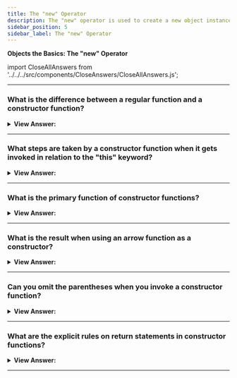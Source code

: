 ```yaml
---
title: The "new" Operator
description: The "new" operator is used to create a new object instance.
sidebar_position: 5
sidebar_label: The "new" Operator
---
```


**Objects the Basics: The "new" Operator**

import CloseAllAnswers from '../../../src/components/CloseAnswers/CloseAllAnswers.js';

<CloseAllAnswers />

---

### What is the difference between a regular function and a constructor function?

<details>
  <summary><strong>View Answer:</strong></summary>
  <div>
  <div><strong>Interview Response:</strong> The conventional difference is that the constructor function name is capitalized and invoked with the "new" operator.
</div><br />
  <div><strong className="codeExample">Code Example:</strong><br /><br />

  <div></div>

```js
function User(name) {
  this.name = name;
  this.isAdmin = false;
}

let user = new User('Jack');

alert(user.name); // Jack
alert(user.isAdmin); // false
```

  </div>
  </div>
</details>

---

### What steps are taken by a constructor function when it gets invoked in relation to the "this" keyword?

<details>
  <summary><strong>View Answer:</strong></summary>
  <div>
  <div><strong>Interview Response:</strong> First, a new object is created and assigned to "this", the function body executes. Usually, it modifies "this", adds new properties, and the value of this gets returned.
</div><br />
  <div><strong className="codeExample">Code Example:</strong><br /><br />

  <div></div>

```js
function User(name) {
  // this = {};  (implicitly)

  // add properties to this
  this.name = name;
  this.isAdmin = false;

  // return this;  (implicitly)
}

// So let user = new User("Jack") gives the same result as:

let user = {
  name: 'Jack',
  isAdmin: false,
};
```

  </div>
  </div>
</details>

---

### What is the primary function of constructor functions?

<details>
  <summary><strong>View Answer:</strong></summary>
  <div>
  <div><strong>Interview Response:</strong> The primary purpose of constructors is to act as the framework of object creation. It quickly allows the code to create new objects in its image. All functions that accept the arrow function can get used as a constructor.
</div>
  </div>
</details>

---

### What is the result when using an arrow function as a constructor?

<details>
  <summary><strong>View Answer:</strong></summary>
  <div>
  <div><strong>Interview Response:</strong> Any attempt to resolve "this" in an arrow function results in a type error. This behavior is especially notable when you try to use an arrow function as a constructor, resulting in a type error. A cardinal rule to remember in JavaScript development is that arrow functions have no "THIS".
</div><br />
  <div><strong className="codeExample">Code Example:</strong><br /><br />

  <div></div>

```js
const Car = (color) => {
  this.color = color;
};

const redCar = new Car('red'); // TypeError: Car is not a constructor
```

  </div>
  </div>
</details>

---

### Can you omit the parentheses when you invoke a constructor function?

<details>
  <summary><strong>View Answer:</strong></summary>
  <div>
  <div><strong>Interview Response:</strong> Yes, technically, when you have no arguments and this approach is permitted by the specification but not considered a good style. It would be best always to use the parentheses even when you have no arguments in your constructor.
</div><br />
  <div><strong className="codeExample">Code Example:</strong><br /><br />

  <div></div>

```js
// let user = new User; <-- no parentheses

// same as
// let user = new User(); <-- proper implementation
```

  </div>
  </div>
</details>

---

### What are the explicit rules on return statements in constructor functions?

<details>
  <summary><strong>View Answer:</strong></summary>
  <div>
  <div><strong>Interview Response:</strong> Constructors often do not contain a return statement. Their role is to enter all relevant information into this, and it immediately becomes the outcome; nevertheless, if there is a return statement, the rule is straightforward.<br /><br />
  <ol>
    <li>If the return function gets used with an object, the object is returned instead of this.</li>
    <li>If the return function gets invoked with a primitive, it gets ignored.</li>
  </ol>
</div><br />
  <div><strong className="codeExample">Code Example:</strong><br /><br />

  <div></div>

```js
function BigUser() {
  this.name = 'John';

  return { name: 'Godzilla' }; // <-- returns this object
}

alert(new BigUser().name); // Godzilla, got that object
```

  </div>
  </div>
</details>

---
